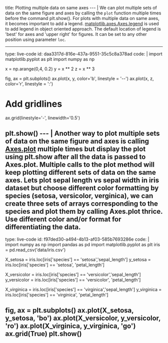 title: Plotting multiple data on same axes
--- |
  We can plot multiple sets of data on the same figure and axes by calling the `plot` function multiple times before the command plt.show(). For plots with multiple data on same axes, it becomes important to add a legend. [matplotlib.axes.Axes.legend](matplotlib.axes.Axes.legend) is used to add legend in object oriented approach. The default location of legend is 'best' for axes and 'upper right' for figures. It can be set to any other position using parameter `loc`.

---
type: live-code
id: daa3317d-816e-437a-9551-35c5c8a378ad
code: |
  import matplotlib.pyplot as plt
  import numpy as np

  x = np.arange(0,4, 0.2)
  y = x ** 2
  z = x ** 3

  fig, ax = plt.subplots()
  ax.plot(x, y, color='b', linestyle = '--')
  ax.plot(x, z, color='r', linestyle = ':')

  # Add gridlines
  ax.grid(linestyle='-', linewidth='0.5')

  plt.show()
--- |
  Another way to plot multiple sets of data on the same figure and axes is calling [Axes.plot](https://matplotlib.org/api/_as_gen/matplotlib.axes.Axes.plot.html#matplotlib-axes-axes-plot) multiple times but display the plot using plt.show after all the data is passed to Axes.plot. Multiple calls to the plot method will keep plotting different sets of data on the same axes. Lets plot sepal length vs sepal width in iris dataset but choose different color formatting by species (setosa, versicolor, verginica), we can create three sets of arrays corresponding to the species and plot them by calling Axes.plot thrice. Use different color and/or format for differentiating the data.
---
type: live-code
id: f97ded30-a494-4b13-af03-585b7693286e
code: |
  import numpy as np
  import pandas as pd
  import matplotlib.pyplot as plt
  iris = pd.read_csv('data/iris.csv')

  X_setosa = iris.loc[iris['species'] == 'setosa','sepal_length']
  y_setosa = iris.loc[iris['species'] == 'setosa', 'petal_length']

  X_versicolor = iris.loc[iris['species'] == 'versicolor','sepal_length']
  y_versicolor = iris.loc[iris['species'] == 'versicolor', 'petal_length']

  X_virginica = iris.loc[iris['species'] == 'virginica','sepal_length']
  y_virginica = iris.loc[iris['species'] == 'virginica', 'petal_length']


  fig, ax = plt.subplots()
  ax.plot(X_setosa, y_setosa, 'bo')
  ax.plot(X_versicolor, y_versicolor, 'ro')
  ax.plot(X_virginica, y_virginica, 'go')
  ax.grid(True)
  plt.show()
---
